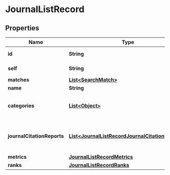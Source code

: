 

# JournalListRecord


## Properties

Name | Type | Description | Notes
------------ | ------------- | ------------- | -------------
**id** | **String** | Journal unique identifier |  [optional]
**self** | **String** | Link to the journal entity |  [optional]
**matches** | [**List&lt;SearchMatch&gt;**](SearchMatch.md) |  |  [optional]
**name** | **String** | Journal full name |  [optional]
**categories** | [**List&lt;Object&gt;**](Object.md) | List of journal categories with related editions/databases |  [optional]
**journalCitationReports** | [**List&lt;JournalListRecordJournalCitationReports&gt;**](JournalListRecordJournalCitationReports.md) | Journal citation report link (only if the filter \&quot;jcrYear\&quot; was selected) |  [optional]
**metrics** | [**JournalListRecordMetrics**](JournalListRecordMetrics.md) |  |  [optional]
**ranks** | [**JournalListRecordRanks**](JournalListRecordRanks.md) |  |  [optional]



